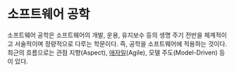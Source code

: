 # 소프트웨어 공학

소프트웨어 공학은 소프트웨어의 개발, 운용, 유지보수 등의 생명 주기 전반을 체계적이고 서술적이며 정량적으로 다루는 학문이다. 즉, 공학을 소프트웨어에 적용하는 것이다.
최근의 흐름으로는 관점 지향(Aspect), [애자일](./Agile.md)(Agile), 모델 주도(Model-Driven) 등이 있다.